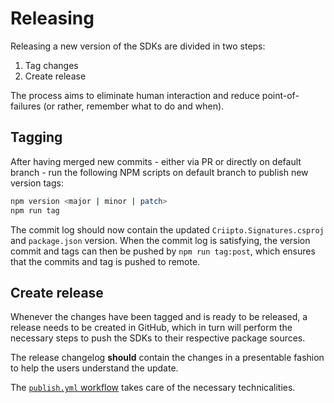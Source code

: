 # Releasing

Releasing a new version of the SDKs are divided in two steps:

1. Tag changes
2. Create release

The process aims to eliminate human interaction and reduce point-of-failures (or rather, remember what to do and when).

## Tagging

After having merged new commits - either via PR or directly on default branch - run the following NPM scripts on default branch to publish new version tags:

```sh
npm version <major | minor | patch>
npm run tag
```

The commit log should now contain the updated `Criipto.Signatures.csproj` and `package.json` version.
When the commit log is satisfying, the version commit and tags can then be pushed by `npm run tag:post`, which ensures that the commits and tag is pushed to remote.

## Create release

Whenever the changes have been tagged and is ready to be released, a release needs to be created in GitHub, which in turn will perform the necessary steps to push the SDKs to their respective package sources.

The release changelog **should** contain the changes in a presentable fashion to help the users understand the update.

The [`publish.yml` workflow](.github/workflows/publish.yml) takes care of the necessary technicalities.
